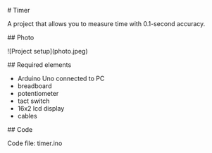\# Timer







A project that allows you to measure time with 0.1-second accuracy.







\## Photo



!\[Project setup](photo.jpeg)







\## Required elements



* Arduino Uno connected to PC
* breadboard
* potentiometer
* tact switch
* 16x2 lcd display
* cables



\## Code



Code file: timer.ino



